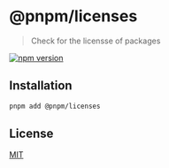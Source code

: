 # @pnpm/licenses

> Check for the licensse of packages

<!--@shields('npm')-->
[![npm version](https://img.shields.io/npm/v/@pnpm/licenses.svg)](https://www.npmjs.com/package/@pnpm/licenses)
<!--/@-->

## Installation

```sh
pnpm add @pnpm/licenses
```

## License

[MIT](LICENSE)

